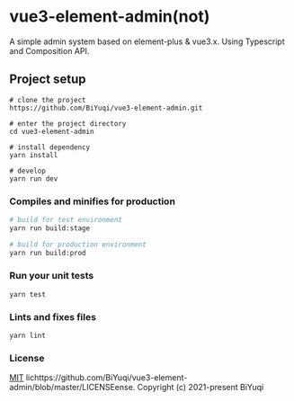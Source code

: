 # vue3-element-admin(not)

A simple admin system based on element-plus & vue3.x. Using Typescript and Composition API.

## Project setup
```
# clone the project
https://github.com/BiYuqi/vue3-element-admin.git

# enter the project directory
cd vue3-element-admin

# install dependency
yarn install

# develop
yarn run dev
```

### Compiles and minifies for production
```sh
# build for test environment
yarn run build:stage

# build for production environment
yarn run build:prod
```

### Run your unit tests
```
yarn test
```

### Lints and fixes files
```
yarn lint
```
### License
[MIT]() lichttps://github.com/BiYuqi/vue3-element-admin/blob/master/LICENSEense.
Copyright (c) 2021-present BiYuqi
